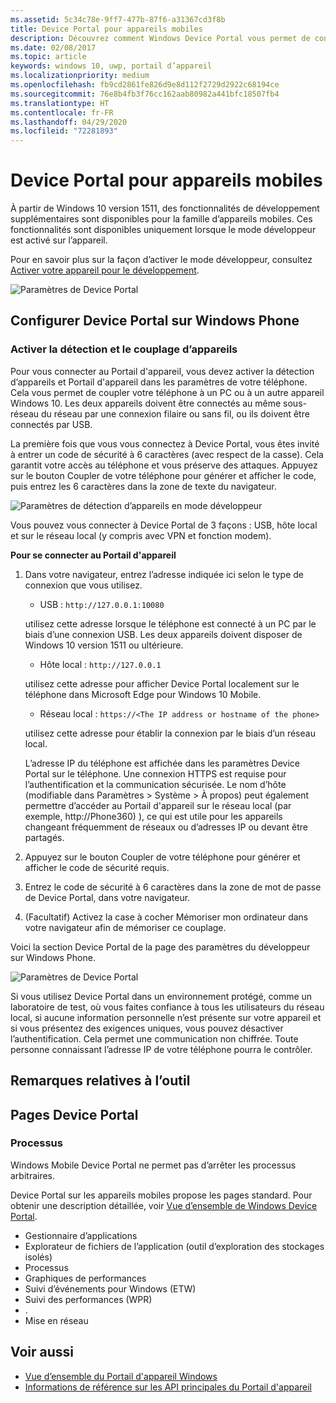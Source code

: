 ```yaml
---
ms.assetid: 5c34c78e-9ff7-477b-87f6-a31367cd3f8b
title: Device Portal pour appareils mobiles
description: Découvrez comment Windows Device Portal vous permet de configurer et de gérer à distance votre appareil mobile.
ms.date: 02/08/2017
ms.topic: article
keywords: windows 10, uwp, portail d’appareil
ms.localizationpriority: medium
ms.openlocfilehash: fb9cd2861fe826d9e8d112f2729d2922c68194ce
ms.sourcegitcommit: 76e8b4fb3f76cc162aab80982a441bfc18507fb4
ms.translationtype: HT
ms.contentlocale: fr-FR
ms.lasthandoff: 04/29/2020
ms.locfileid: "72281893"
---
```

# <a name="device-portal-for-mobile"></a>Device Portal pour appareils mobiles

À partir de Windows 10 version 1511, des fonctionnalités de développement supplémentaires sont disponibles pour la famille d’appareils mobiles. Ces fonctionnalités sont disponibles uniquement lorsque le mode développeur est activé sur l’appareil.

Pour en savoir plus sur la façon d’activer le mode développeur, consultez [Activer votre appareil pour le développement](../get-started/enable-your-device-for-development.md).

![Paramètres de Device Portal](images/device-portal/mob-dev-mode-options.png)

## <a name="set-up-device-portal-on-windows-phone"></a>Configurer Device Portal sur Windows Phone

### <a name="turn-on-device-discovery-and-pairing"></a>Activer la détection et le couplage d’appareils

Pour vous connecter au Portail d'appareil, vous devez activer la détection d’appareils et Portail d'appareil dans les paramètres de votre téléphone. Cela vous permet de coupler votre téléphone à un PC ou à un autre appareil Windows 10. Les deux appareils doivent être connectés au même sous-réseau du réseau par une connexion filaire ou sans fil, ou ils doivent être connectés par USB.

La première fois que vous vous connectez à Device Portal, vous êtes invité à entrer un code de sécurité à 6 caractères (avec respect de la casse). Cela garantit votre accès au téléphone et vous préserve des attaques. Appuyez sur le bouton Coupler de votre téléphone pour générer et afficher le code, puis entrez les 6 caractères dans la zone de texte du navigateur.

![Paramètres de détection d’appareils en mode développeur](images/device-portal/mob-dev-mode-pairing.png)

Vous pouvez vous connecter à Device Portal de 3 façons : USB, hôte local et sur le réseau local (y compris avec VPN et fonction modem).

**Pour se connecter au Portail d'appareil**

1. Dans votre navigateur, entrez l’adresse indiquée ici selon le type de connexion que vous utilisez.

    - USB : `http://127.0.0.1:10080`

    utilisez cette adresse lorsque le téléphone est connecté à un PC par le biais d’une connexion USB. Les deux appareils doivent disposer de Windows 10 version 1511 ou ultérieure.
    
    - Hôte local : `http://127.0.0.1`

    utilisez cette adresse pour afficher Device Portal localement sur le téléphone dans Microsoft Edge pour Windows 10 Mobile.
    
    - Réseau local : `https://<The IP address or hostname of the phone>`

    utilisez cette adresse pour établir la connexion par le biais d’un réseau local.

    L’adresse IP du téléphone est affichée dans les paramètres Device Portal sur le téléphone. Une connexion HTTPS est requise pour l’authentification et la communication sécurisée. Le nom d’hôte (modifiable dans Paramètres &gt; Système &gt; À propos) peut également permettre d’accéder au Portail d'appareil sur le réseau local (par exemple, http://Phone360) ), ce qui est utile pour les appareils changeant fréquemment de réseaux ou d’adresses IP ou devant être partagés. 

2. Appuyez sur le bouton Coupler de votre téléphone pour générer et afficher le code de sécurité requis.

3. Entrez le code de sécurité à 6 caractères dans la zone de mot de passe de Device Portal, dans votre navigateur.

4. (Facultatif) Activez la case à cocher Mémoriser mon ordinateur dans votre navigateur afin de mémoriser ce couplage.

Voici la section Device Portal de la page des paramètres du développeur sur Windows Phone.

![Paramètres de Device Portal](images/device-portal/mob-dev-mode-portal.png)

Si vous utilisez Device Portal dans un environnement protégé, comme un laboratoire de test, où vous faites confiance à tous les utilisateurs du réseau local, si aucune information personnelle n’est présente sur votre appareil et si vous présentez des exigences uniques, vous pouvez désactiver l’authentification. Cela permet une communication non chiffrée. Toute personne connaissant l’adresse IP de votre téléphone pourra le contrôler.

## <a name="tool-notes"></a>Remarques relatives à l’outil

## <a name="device-portal-pages"></a>Pages Device Portal
### <a name="processes"></a>Processus

Windows Mobile Device Portal ne permet pas d’arrêter les processus arbitraires. 

Device Portal sur les appareils mobiles propose les pages standard. Pour obtenir une description détaillée, voir [Vue d’ensemble de Windows Device Portal](device-portal.md).

- Gestionnaire d’applications
- Explorateur de fichiers de l’application (outil d’exploration des stockages isolés)
- Processus
- Graphiques de performances
- Suivi d’événements pour Windows (ETW)
- Suivi des performances (WPR) 
- .
- Mise en réseau

## <a name="see-also"></a>Voir aussi

* [Vue d’ensemble du Portail d'appareil Windows](device-portal.md)
* [Informations de référence sur les API principales du Portail d'appareil](https://docs.microsoft.com/windows/uwp/debug-test-perf/device-portal-api-core)